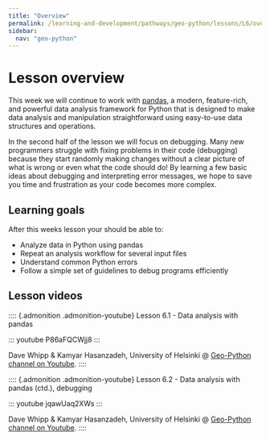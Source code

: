 ```yaml
---
title: "Overview"
permalink: /learning-and-development/pathways/geo-python/lessons/L6/overview/
sidebar:
  nav: "geo-python"
---
```



# Lesson overview

This week we will continue to work with
[pandas](http://pandas.pydata.org/), a modern, feature-rich, and
powerful data analysis framework for Python that is designed to make
data analysis and manipulation straightforward using easy-to-use data
structures and operations.

In the second half of the lesson we will focus on debugging. Many new
programmers struggle with fixing problems in their code (debugging)
because they start randomly making changes without a clear picture of
what is wrong or even what the code should do! By learning a few basic
ideas about debugging and interpreting error messages, we hope to save
you time and frustration as your code becomes more complex.

## Learning goals

After this weeks lesson your should be able to:

-   Analyze data in Python using pandas
-   Repeat an analysis workflow for several input files
-   Understand common Python errors
-   Follow a simple set of guidelines to debug programs efficiently

## Lesson videos

:::: {.admonition .admonition-youtube}
Lesson 6.1 - Data analysis with pandas

::: youtube
P86aFQCWjj8
:::

Dave Whipp & Kamyar Hasanzadeh, University of Helsinki @ [Geo-Python
channel on
Youtube](https://www.youtube.com/channel/UCQ1_1hZ0A1Vic2zmWE56s2A).
::::

:::: {.admonition .admonition-youtube}
Lesson 6.2 - Data analysis with pandas (ctd.), debugging

::: youtube
jqawUaq2XWs
:::

Dave Whipp & Kamyar Hasanzadeh, University of Helsinki @ [Geo-Python
channel on
Youtube](https://www.youtube.com/channel/UCQ1_1hZ0A1Vic2zmWE56s2A).
::::
